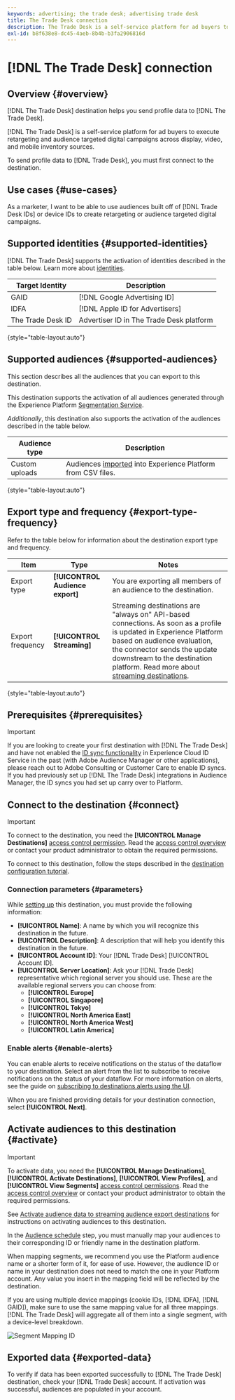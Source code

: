 ```yaml
---
keywords: advertising; the trade desk; advertising trade desk
title: The Trade Desk connection
description: The Trade Desk is a self-service platform for ad buyers to execute retargeting and audience targeted digital campaigns across display, video, and mobile inventory sources.
exl-id: b8f638e8-dc45-4aeb-8b4b-b3fa2906816d
---
```

# [!DNL The Trade Desk] connection

## Overview {#overview}

[!DNL The Trade Desk] destination helps you send profile data to [!DNL The Trade Desk].

[!DNL The Trade Desk] is a self-service platform for ad buyers to execute retargeting and audience targeted digital campaigns across display, video, and mobile inventory sources.

To send profile data to [!DNL Trade Desk], you must first connect to the destination.

## Use cases {#use-cases}

As a marketer, I want to be able to use audiences built off of [!DNL Trade Desk IDs] or device IDs to create retargeting or audience targeted digital campaigns.

## Supported identities {#supported-identities}

[!DNL The Trade Desk] supports the activation of identities described in the table below. Learn more about [identities](/help/identity-service/namespaces.md).

|Target Identity|Description|
|---|---|
|GAID|[!DNL Google Advertising ID]|
|IDFA|[!DNL Apple ID for Advertisers]|
|The Trade Desk ID|Advertiser ID in The Trade Desk platform|

{style="table-layout:auto"}

## Supported audiences {#supported-audiences}

This section describes all the audiences that you can export to this destination.

This destination supports the activation of all audiences generated through the Experience Platform [Segmentation Service](../../../segmentation/home.md).

*Additionally*, this destination also supports the activation of the audiences described in the table below.

| Audience type | Description | 
---------|----------|
| Custom uploads | Audiences [imported](../../../segmentation/ui/overview.md#import-audience) into Experience Platform from CSV files. |

{style="table-layout:auto"}

## Export type and frequency {#export-type-frequency}

Refer to the table below for information about the destination export type and frequency.

| Item | Type | Notes |
---------|----------|---------|
| Export type | **[!UICONTROL Audience export]** | You are exporting all members of an audience to the destination.|
| Export frequency | **[!UICONTROL Streaming]** | Streaming destinations are "always on" API-based connections. As soon as a profile is updated in Experience Platform based on audience evaluation, the connector sends the update downstream to the destination platform. Read more about [streaming destinations](/help/destinations/destination-types.md#streaming-destinations).|

{style="table-layout:auto"}

## Prerequisites {#prerequisites}

>[!IMPORTANT]
>
>If you are looking to create your first destination with [!DNL The Trade Desk] and have not enabled the [ID sync functionality](https://experienceleague.adobe.com/docs/id-service/using/id-service-api/methods/idsync.html) in Experience Cloud ID Service in the past (with Adobe Audience Manager or other applications), please reach out to Adobe Consulting or Customer Care to enable ID syncs. If you had previously set up [!DNL The Trade Desk] integrations in Audience Manager, the ID syncs you had set up carry over to Platform.

## Connect to the destination {#connect}

>[!IMPORTANT]
> 
>To connect to the destination, you need the **[!UICONTROL Manage Destinations]** [access control permission](/help/access-control/home.md#permissions). Read the [access control overview](/help/access-control/ui/overview.md) or contact your product administrator to obtain the required permissions.

To connect to this destination, follow the steps described in the [destination configuration tutorial](../../ui/connect-destination.md).

### Connection parameters {#parameters}

While [setting up](../../ui/connect-destination.md) this destination, you must provide the following information:

* **[!UICONTROL Name]**: A name by which you will recognize this destination in the future.
* **[!UICONTROL Description]**: A description that will help you identify this destination in the future.
* **[!UICONTROL Account ID]**: Your [!DNL Trade Desk] [!UICONTROL Account ID].
* **[!UICONTROL Server Location]**: Ask your [!DNL Trade Desk] representative which regional server you should use. These are the available regional servers you can choose from:
  * **[!UICONTROL Europe]**
  * **[!UICONTROL Singapore]**
  * **[!UICONTROL Tokyo]**
  * **[!UICONTROL North America East]**
  * **[!UICONTROL North America West]**
  * **[!UICONTROL Latin America]**

### Enable alerts {#enable-alerts}

You can enable alerts to receive notifications on the status of the dataflow to your destination. Select an alert from the list to subscribe to receive notifications on the status of your dataflow. For more information on alerts, see the guide on [subscribing to destinations alerts using the UI](../../ui/alerts.md).

When you are finished providing details for your destination connection, select **[!UICONTROL Next]**.

## Activate audiences to this destination {#activate}

>[!IMPORTANT]
> 
>To activate data, you need the **[!UICONTROL Manage Destinations]**, **[!UICONTROL Activate Destinations]**, **[!UICONTROL View Profiles]**, and **[!UICONTROL View Segments]** [access control permissions](/help/access-control/home.md#permissions). Read the [access control overview](/help/access-control/ui/overview.md) or contact your product administrator to obtain the required permissions.

See [Activate audience data to streaming audience export destinations](../../ui/activate-segment-streaming-destinations.md) for instructions on activating audiences to this destination.

In the [Audience schedule](../../ui/activate-segment-streaming-destinations.md#scheduling) step, you must manually map your audiences to their corresponding ID or friendly name in the destination platform.

When mapping segments, we recommend you use the Platform audience name or a shorter form of it, for ease of use. However, the audience ID or name in your destination does not need to match the one in your Platform account. Any value you insert in the mapping field will be reflected by the destination.

If you are using multiple device mappings (cookie IDs, [!DNL IDFA], [!DNL GAID]), make sure to use the same mapping value for all three mappings. [!DNL The Trade Desk] will aggregate all of them into a single segment, with a device-level breakdown.

![Segment Mapping ID](../../assets/common/segment-mapping-id.png)

## Exported data {#exported-data}

To verify if data has been exported successfully to [!DNL The Trade Desk] destination, check your [!DNL Trade Desk] account. If activation was successful, audiences are populated in your account.
